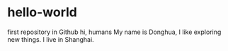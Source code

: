 # hello-world
first repository in Github
hi, humans
My name is Donghua, I like exploring new things. I live in Shanghai.

